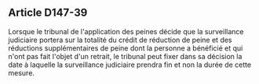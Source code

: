 Article D147-39
----
Lorsque le tribunal de l'application des peines décide que la surveillance
judiciaire portera sur la totalité du crédit de réduction de peine et des
réductions supplémentaires de peine dont la personne a bénéficié et qui n'ont
pas fait l'objet d'un retrait, le tribunal peut fixer dans sa décision la date à
laquelle la surveillance judiciaire prendra fin et non la durée de cette mesure.

